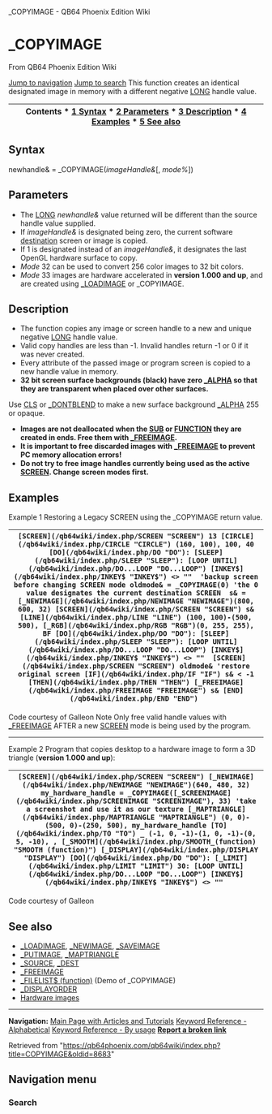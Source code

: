 


\_COPYIMAGE - QB64 Phoenix Edition Wiki








# \_COPYIMAGE



From QB64 Phoenix Edition Wiki



[Jump to navigation](#mw-head)
[Jump to search](#searchInput)
This function creates an identical designated image in memory with a different negative [LONG](/qb64wiki/index.php/LONG "LONG") handle value.


  






| Contents * [1 Syntax](#Syntax) * [2 Parameters](#Parameters) * [3 Description](#Description) * [4 Examples](#Examples) * [5 See also](#See_also) |
| --- |


## Syntax


newhandle& = \_COPYIMAGE(*imageHandle&*[, *mode%*])
  




## Parameters


* The [LONG](/qb64wiki/index.php/LONG "LONG") *newhandle&* value returned will be different than the source handle value supplied.
* If *imageHandle&* is designated being zero, the current software [destination](/qb64wiki/index.php/DEST "DEST") screen or image is copied.
* If 1 is designated instead of an *imageHandle&*, it designates the last OpenGL hardware surface to copy.
* *Mode* 32 can be used to convert 256 color images to 32 bit colors.
* *Mode* 33 images are hardware accelerated in **version 1.000 and up**, and are created using [\_LOADIMAGE](/qb64wiki/index.php/LOADIMAGE "LOADIMAGE") or \_COPYIMAGE.


  




## Description


* The function copies any image or screen handle to a new and unique negative [LONG](/qb64wiki/index.php/LONG "LONG") handle value.
* Valid copy handles are less than -1. Invalid handles return -1 or 0 if it was never created.
* Every attribute of the passed image or program screen is copied to a new handle value in memory.
* **32 bit screen surface backgrounds (black) have zero [\_ALPHA](/qb64wiki/index.php/ALPHA "ALPHA") so that they are transparent when placed over other surfaces.**


Use [CLS](/qb64wiki/index.php/CLS "CLS") or [\_DONTBLEND](/qb64wiki/index.php/DONTBLEND "DONTBLEND") to make a new surface background [\_ALPHA](/qb64wiki/index.php/ALPHA "ALPHA") 255 or opaque.
* **Images are not deallocated when the [SUB](/qb64wiki/index.php/SUB "SUB") or [FUNCTION](/qb64wiki/index.php/FUNCTION "FUNCTION") they are created in ends. Free them with [\_FREEIMAGE](/qb64wiki/index.php/FREEIMAGE "FREEIMAGE").**
* **It is important to free discarded images with [\_FREEIMAGE](/qb64wiki/index.php/FREEIMAGE "FREEIMAGE") to prevent PC memory allocation errors!**
* **Do not try to free image handles currently being used as the active [SCREEN](/qb64wiki/index.php/SCREEN "SCREEN"). Change screen modes first.**


  




## Examples


Example 1
Restoring a Legacy SCREEN using the \_COPYIMAGE return value.


| ``` [SCREEN](/qb64wiki/index.php/SCREEN "SCREEN") 13 [CIRCLE](/qb64wiki/index.php/CIRCLE "CIRCLE") (160, 100), 100, 40 [DO](/qb64wiki/index.php/DO "DO"): [SLEEP](/qb64wiki/index.php/SLEEP "SLEEP"): [LOOP UNTIL](/qb64wiki/index.php/DO...LOOP "DO...LOOP") [INKEY$](/qb64wiki/index.php/INKEY$ "INKEY$") <> ""  'backup screen before changing SCREEN mode oldmode& = _COPYIMAGE(0) 'the 0 value designates the current destination SCREEN  s& = [_NEWIMAGE](/qb64wiki/index.php/NEWIMAGE "NEWIMAGE")(800, 600, 32) [SCREEN](/qb64wiki/index.php/SCREEN "SCREEN") s& [LINE](/qb64wiki/index.php/LINE "LINE") (100, 100)-(500, 500), [_RGB](/qb64wiki/index.php/RGB "RGB")(0, 255, 255), BF [DO](/qb64wiki/index.php/DO "DO"): [SLEEP](/qb64wiki/index.php/SLEEP "SLEEP"): [LOOP UNTIL](/qb64wiki/index.php/DO...LOOP "DO...LOOP") [INKEY$](/qb64wiki/index.php/INKEY$ "INKEY$") <> ""  [SCREEN](/qb64wiki/index.php/SCREEN "SCREEN") oldmode& 'restore original screen [IF](/qb64wiki/index.php/IF "IF") s& < -1 [THEN](/qb64wiki/index.php/THEN "THEN") [_FREEIMAGE](/qb64wiki/index.php/FREEIMAGE "FREEIMAGE") s& [END](/qb64wiki/index.php/END "END")  ``` |
| --- |


Code courtesy of Galleon
Note
Only free valid handle values with [\_FREEIMAGE](/qb64wiki/index.php/FREEIMAGE "FREEIMAGE") AFTER a new [SCREEN](/qb64wiki/index.php/SCREEN "SCREEN") mode is being used by the program.


---


Example 2
Program that copies desktop to a hardware image to form a 3D triangle (**version 1.000 and up**):


| ``` [SCREEN](/qb64wiki/index.php/SCREEN "SCREEN") [_NEWIMAGE](/qb64wiki/index.php/NEWIMAGE "NEWIMAGE")(640, 480, 32) my_hardware_handle = _COPYIMAGE([_SCREENIMAGE](/qb64wiki/index.php/SCREENIMAGE "SCREENIMAGE"), 33) 'take a screenshot and use it as our texture [_MAPTRIANGLE](/qb64wiki/index.php/MAPTRIANGLE "MAPTRIANGLE") (0, 0)-(500, 0)-(250, 500), my_hardware_handle [TO](/qb64wiki/index.php/TO "TO") _ (-1, 0, -1)-(1, 0, -1)-(0, 5, -10), , [_SMOOTH](/qb64wiki/index.php/SMOOTH_(function) "SMOOTH (function)") [_DISPLAY](/qb64wiki/index.php/DISPLAY "DISPLAY") [DO](/qb64wiki/index.php/DO "DO"): [_LIMIT](/qb64wiki/index.php/LIMIT "LIMIT") 30: [LOOP UNTIL](/qb64wiki/index.php/DO...LOOP "DO...LOOP") [INKEY$](/qb64wiki/index.php/INKEY$ "INKEY$") <> ""  ``` |
| --- |


Code courtesy of Galleon
  




## See also


* [\_LOADIMAGE](/qb64wiki/index.php/LOADIMAGE "LOADIMAGE"), [\_NEWIMAGE](/qb64wiki/index.php/NEWIMAGE "NEWIMAGE"), [\_SAVEIMAGE](/qb64wiki/index.php/SAVEIMAGE "SAVEIMAGE")
* [\_PUTIMAGE](/qb64wiki/index.php/PUTIMAGE "PUTIMAGE"), [\_MAPTRIANGLE](/qb64wiki/index.php/MAPTRIANGLE "MAPTRIANGLE")
* [\_SOURCE](/qb64wiki/index.php/SOURCE "SOURCE"), [\_DEST](/qb64wiki/index.php/DEST "DEST")
* [\_FREEIMAGE](/qb64wiki/index.php/FREEIMAGE "FREEIMAGE")
* [\_FILELIST$ (function)](/qb64wiki/index.php/FILELIST$_(function) "FILELIST$ (function)") (Demo of \_COPYIMAGE)
* [\_DISPLAYORDER](/qb64wiki/index.php/DISPLAYORDER "DISPLAYORDER")
* [Hardware images](/qb64wiki/index.php/Hardware_images "Hardware images")


  






---


**Navigation:**
[Main Page with Articles and Tutorials](/qb64wiki/index.php/Main_Page "Main Page")
[Keyword Reference - Alphabetical](/qb64wiki/index.php/Keyword_Reference_-_Alphabetical "Keyword Reference - Alphabetical")
[Keyword Reference - By usage](/qb64wiki/index.php/Keyword_Reference_-_By_usage "Keyword Reference - By usage")
**[Report a broken link](https://qb64phoenix.com/forum/showthread.php?tid=2800)**  





Retrieved from "<https://qb64phoenix.com/qb64wiki/index.php?title=COPYIMAGE&oldid=8683>"




## Navigation menu








### Search





















